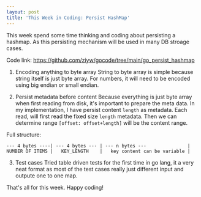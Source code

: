 ```yaml
---
layout: post
title: 'This Week in Coding: Persist HashMap' 
---
```


This week spend some time thinking and coding about persisting a hashmap. As this persisting mechanism will be used in many DB stroage cases. 

Code link: https://github.com/ziyw/gocode/tree/main/go_persist_hashmap

1. Encoding anything to byte array
String to byte array is simple because string itself is just byte array. For numbers, it will need to be encoded using big endian or small endian. 

2. Persist metadata before content
Because everything is just byte array when first reading from disk, it's important to prepare the meta data. 
In my implementation, I have persist content `length` as metadata. 
Each read, will first read the fixed size `length` metadata. Then we can determine range `[offset: offset+length]` will be the content range. 

Full structure: 

```
--- 4 bytes ----| --- 4 bytes --- | --- n bytes ---               | 
NUMBER OF ITEMS |   KEY_LENGTH    |   key content can be variable | 
```

3. Test cases 
Tried table driven tests for the first time in go lang, it a very neat format as most of the test cases really just different input and outpute one to one map. 

That's all for this week. Happy coding! 
